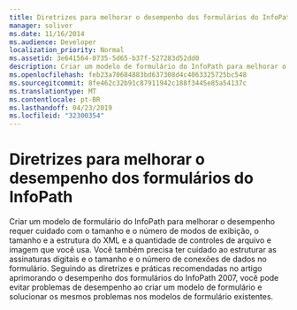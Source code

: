 ```yaml
---
title: Diretrizes para melhorar o desempenho dos formulários do InfoPath
manager: soliver
ms.date: 11/16/2014
ms.audience: Developer
localization_priority: Normal
ms.assetid: 3e641564-0735-5d65-b37f-527283d52dd0
description: Criar um modelo de formulário do InfoPath para melhorar o desempenho requer cuidado com o tamanho e o número de modos de exibição, o tamanho e a estrutura do XML e a quantidade de controles de arquivo e imagem que você usa. Você também precisa ter cuidado ao estruturar as assinaturas digitais e o tamanho e o número de conexões de dados no formulário. Seguindo as diretrizes e práticas recomendadas no artigo aprimorando o desempenho dos formulários do InfoPath 2007, você pode evitar problemas de desempenho ao criar um modelo de formulário e solucionar os mesmos problemas nos modelos de formulário existentes.
ms.openlocfilehash: feb23a70684883bd637308d4c4063325725bc548
ms.sourcegitcommit: 8fe462c32b91c87911942c188f3445e85a54137c
ms.translationtype: MT
ms.contentlocale: pt-BR
ms.lasthandoff: 04/23/2019
ms.locfileid: "32300354"
---
```

# <a name="guidelines-for-improving-the-performance-of-infopath-forms"></a>Diretrizes para melhorar o desempenho dos formulários do InfoPath

Criar um modelo de formulário do InfoPath para melhorar o desempenho requer cuidado com o tamanho e o número de modos de exibição, o tamanho e a estrutura do XML e a quantidade de controles de arquivo e imagem que você usa. Você também precisa ter cuidado ao estruturar as assinaturas digitais e o tamanho e o número de conexões de dados no formulário. Seguindo as diretrizes e práticas recomendadas no artigo aprimorando o desempenho dos formulários do InfoPath 2007, você pode evitar problemas de desempenho ao criar um modelo de formulário e solucionar os mesmos problemas nos modelos de formulário existentes.
  

